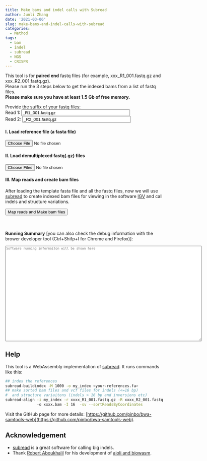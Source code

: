 ```yaml
---
title: Make bams and indel calls with Subread
author: Junli Zhang
date: '2021-03-06'
slug: make-bams-and-indel-calls-with-subread
categories:
  - Method
tags:
  - bam
  - indel
  - subread
  - NGS
  - CRISPR
---
```


This tool is for **paired end** fastq files (for example, xxx_R1_001.fastq.gz and xxx_R2_001.fastq.gz).  
Please run the 3 steps below to get the indexed bams from a list of fastq files.  
**Please make sure you have at least 1.5 Gb of free memory.**

<label for="suffix">Provide the suffix of your fastq files:</label><br>
Read 1: <input id="suffix1" value="_R1_001.fastq.gz" size="40"><br>
Read 2: <input id="suffix2" value="_R2_001.fastq.gz" size="40"><br>

<h4>I. Load reference file (a fasta file)</h4>
<input id="reference" type="file">

<h4>II. Load demultiplexed fastq(.gz) files</h4>
<input id="fastq" type="file" multiple>

<p id="indexErr" style="color:red;"></p>
<p id="demoRef" style="display:none;"></p>
<p id="demoFq" style="display:none;"></p>

<h4>III. Map reads and create bam files</h4>

After loading the template fasta file and all the fastq files, now we will use [subread](http://subread.sourceforge.net/) to create indexed bam files for viewing in the software [IGV](https://software.broadinstitute.org/software/igv/download) and call indels and structure variations.

<button onclick="makeAll()">Map reads and Make bam files</button>
<p id="bam" style="color:pink;font-style: italic;"></p>
<button id="download-btn" onclick="downloadAll()" style="visibility:hidden">Download indexed bam files</button>
<p id="download" style="color:pink;font-style: italic;"></p>

**Running Summary** [you can also check the debug information with the brower developer tool (Ctrl+Shifp+I for Chrome and Firefox)]:
<textarea id="stderr" name="stderr" rows="27" cols="100" style="font-family: monospace;font-size: 10px;" placeholder="Software running informaiton will be shown here"></textarea><br>

<script src="/tools/aioli/latest/aioli.js"></script>
<script src="/libs/subread.js"></script>
<script src="/libs/FileSaver.min.js"></script>
<script src="/libs/jszip.min.js"></script>

## Help

This tool is a WebAssembly implementation of [subread](http://subread.sourceforge.net/). It runs commands like this:

```sh
## index the references
subread-buildindex -M 1000 -o my_index <your-references.fa>
## make sorted bam files and vcf files for indels (<=16 bp) 
#  and structure variaitons (indels > 16 bp and inversions etc)
subread-align -i my_index -r xxxx_R1_001.fastq.gz -R xxxx_R2_001.fastq.gz
              -o xxxx.bam -I 16  -sv --sortReadsByCoordinates
```

Visit the GitHub page for more details: [https://github.com/pinbo/bwa-samtools-web](https://github.com/pinbo/bwa-samtools-web).

## Acknowledgement

- [subread](http://subread.sourceforge.net/) is a great software for calling big indels.
- Thank [Robert Aboukhalil](https://github.com/robertaboukhalil) for his development of [aioli and biowasm](https://github.com/biowasm).